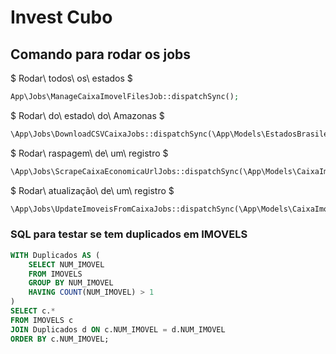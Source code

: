 # Invest Cubo

## Comando para rodar os jobs

$ Rodar\ todos\ os\ estados $

```php
App\Jobs\ManageCaixaImovelFilesJob::dispatchSync();
```

$ Rodar\ do\ estado\ do\ Amazonas $

```php
\App\Jobs\DownloadCSVCaixaJobs::dispatchSync(\App\Models\EstadosBrasileiro::find(4));
```

$ Rodar\ raspagem\ de\ um\ registro $

```php
\App\Jobs\ScrapeCaixaEconomicaUrlJobs::dispatchSync(\App\Models\CaixaImovel::find(4));
```

$ Rodar\ atualização\ de\ um\ registro $

```php
\App\Jobs\UpdateImoveisFromCaixaJobs::dispatchSync(\App\Models\CaixaImovel::find(4));
```

### SQL para testar se tem duplicados em IMOVELS

```sql
WITH Duplicados AS (
    SELECT NUM_IMOVEL
    FROM IMOVELS
    GROUP BY NUM_IMOVEL
    HAVING COUNT(NUM_IMOVEL) > 1
)
SELECT c.*
FROM IMOVELS c
JOIN Duplicados d ON c.NUM_IMOVEL = d.NUM_IMOVEL
ORDER BY c.NUM_IMOVEL;

```
